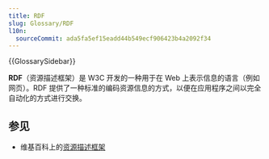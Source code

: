 ```yaml
---
title: RDF
slug: Glossary/RDF
l10n:
  sourceCommit: ada5fa5ef15eadd44b549ecf906423b4a2092f34
---
```


{{GlossarySidebar}}

**RDF**（资源描述框架）是 W3C 开发的一种用于在 Web 上表示信息的语言（例如网页）。RDF 提供了一种标准的编码资源信息的方式，以便在应用程序之间以完全自动化的方式进行交换。

## 参见

- 维基百科上的[资源描述框架](https://zh.wikipedia.org/wiki/資源描述框架)

